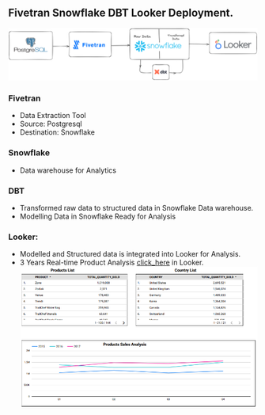 ## Fivetran Snowflake DBT Looker Deployment.

<img src="snowflake_dbt_Looker.png" width="1080"/>

### Fivetran
- Data Extraction Tool
- Source: Postgresql
- Destination: Snowflake

### Snowflake
- Data warehouse for Analytics 


### DBT
- Transformed raw data to structured data in Snowflake Data warehouse.
- Modelling Data in Snowflake Ready for Analysis

### Looker:
- Modelled and Structured data is integrated into Looker for Analysis.
- 3 Years Real-time Product Analysis [click_here](https://lookerstudio.google.com/reporting/df93d4f9-ef3e-45fe-86a5-470c69b697e0) in Looker.
  <img src="Looker.png" width="1080"/>
  


